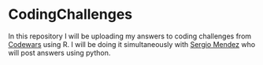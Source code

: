 # CodingChallenges

In this repository I will be uploading my answers to coding challenges from [Codewars](https://www.codewars.com/) using R. I will be doing it simultaneously with [Sergio Mendez](https://github.com/SergioMendez54) who will post answers using python.